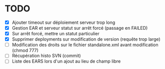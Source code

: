 TODO
====

- [X] Ajouter timeout sur déploiement serveur trop long
- [X] Gestion EAR et serveur statut sur arrêt forcé (passage en FAILED)
- [X] Sur arrêt forcé, mettre un statut particulier
- [X] Supprimer deployments sur modification de version (requête trop large)
- [ ] Modification des droits sur le fichier standalone.xml avant modification (chmod 777)
- [ ] Récupération histo SVN (commit)
- [ ] Liste des EARS lors d'un ajout au lieu de champ libre
